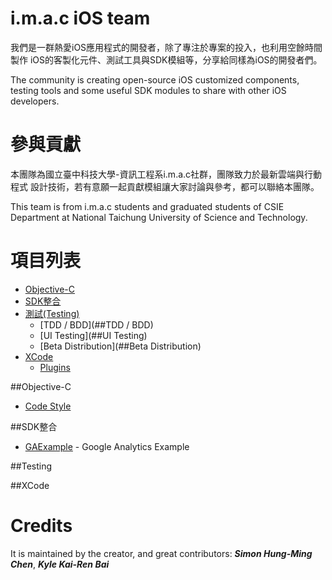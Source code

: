 # i.m.a.c iOS team

我們是一群熱愛iOS應用程式的開發者，除了專注於專案的投入，也利用空餘時間製作
iOS的客製化元件、測試工具與SDK模組等，分享給同樣為iOS的開發者們。

The community is creating open-source iOS customized components, testing
tools and some useful SDK modules to share with other iOS developers.

# 參與貢獻

本團隊為國立臺中科技大學-資訊工程系i.m.a.c社群，團隊致力於最新雲端與行動程式
設計技術，若有意願一起貢獻模組讓大家討論與參考，都可以聯絡本團隊。

This team is from i.m.a.c students and graduated students of CSIE Department
at National Taichung University of Science and Technology.

# 項目列表
* [Objective-C](##Objective-C)
* [SDK整合](##SDK整合)
* [測試(Testing)](##Testing)
    * [TDD / BDD](##TDD / BDD)
    * [UI Testing](##UI Testing)
    * [Beta Distribution](##Beta Distribution)
* [XCode](##XCode)
    * [Plugins](##Plugins)

##Objective-C
* [Code Style](https://github.com/imac-ios-team/iOS-objc-repos/blob/master/coding_style.md)

##SDK整合
* [GAExample](https://github.com/imac-ios-team/GAExample) - Google Analytics Example

##Testing

##XCode




# Credits

It is maintained by the creator, and great contributors: ***Simon Hung-Ming
Chen***, ***Kyle Kai-Ren Bai***
